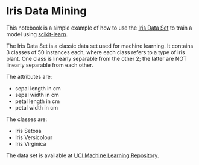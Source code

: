 # Iris Data Mining

This notebook is a simple example of how to use the [Iris Data Set](https://en.wikipedia.org/wiki/Iris_flower_data_set) to train a model using [scikit-learn](http://scikit-learn.org/stable/).

The Iris Data Set is a classic data set used for machine learning. It contains 3 classes of 50 instances each, where each class refers to a type of iris plant. One class is linearly separable from the other 2; the latter are NOT linearly separable from each other.

The attributes are:
- sepal length in cm
- sepal width in cm
- petal length in cm
- petal width in cm
  
The classes are:
- Iris Setosa
- Iris Versicolour
- Iris Virginica
  
The data set is available at [UCI Machine Learning Repository](https://archive.ics.uci.edu/ml/datasets/Iris).
